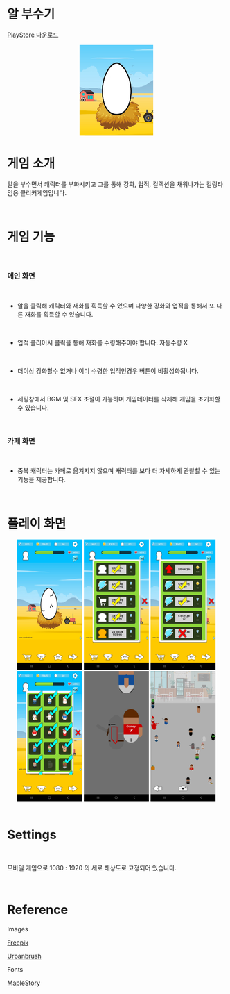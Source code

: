# 알 부수기

[PlayStore 다운로드](https://play.google.com/store/apps/details?id=com.SangbinPark.CrashEgg)

<center>
<img src = "Assets/ImageSource/MainIcon.png">
</center>

# 게임 소개
알을 부수면서 캐릭터를 부화시키고 그를 통해 강화, 업적, 컬렉션을 채워나가는 킬링타임용 클리커게임입니다.

<br>

# 게임 기능
  
<br>

### 메인 화면

<br>

- 알을 클릭해 캐릭터와 재화를 획득할 수 있으며 다양한 강화와 업적을 통해서 또 다른 재화를 획득할 수 있습니다.

<br>

- 업적 클리어시 클릭을 통해 재화를 수령해주어야 합니다. 자동수령 X

<br>

- 더이상 강화할수 없거나 이미 수령한 업적인경우 버튼이 비활성화됩니다.

<br>

- 세팅창에서 BGM 및 SFX 조절이 가능하며 게임데이터를 삭제해 게임을 초기화할 수 있습니다.

<br>

### 카페 화면

<br>

- 중복 캐릭터는 카페로 옮겨지지 않으며 캐릭터를 보다 더 자세하게 관찰할 수 있는 기능을 제공합니다.


<br>

# 플레이 화면

<center>

<img src = "Assets/ImageSource/GameImage5.jpg" width="150" height="300">
<img src = "Assets/ImageSource/GameImage3.jpg" width="150" height="300">
<img src = "Assets/ImageSource/GameImage4.jpg" width="150" height="300">

<br>

<img src = "Assets/ImageSource/GameImage2.jpg" width="150" height="300">
<img src = "Assets/ImageSource/GameImage0.jpg" width="150" height="300">
<img src = "Assets/ImageSource/GameImage1.jpg" width="150" height="300">
</center>

<br>

# Settings

<br>

모바일 게임으로 1080 : 1920 의 세로 해상도로 고정되어 있습니다.

<br>

# Reference

Images

[Freepik](https://www.freepik.com/)

[Urbanbrush](https://www.urbanbrush.net/)

Fonts

[MapleStory](https://maplestory.nexon.com/Media/Font)

